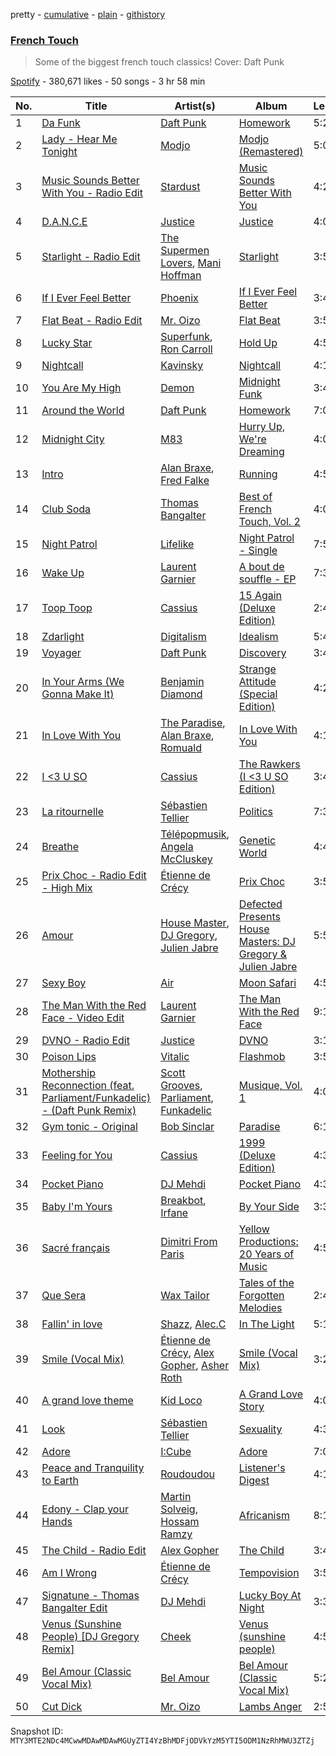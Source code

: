 pretty - [cumulative](/playlists/cumulative/37i9dQZF1DX9cbNxuNYT3d.md) - [plain](/playlists/plain/37i9dQZF1DX9cbNxuNYT3d) - [githistory](https://github.githistory.xyz/mackorone/spotify-playlist-archive/blob/main/playlists/plain/37i9dQZF1DX9cbNxuNYT3d)

### [French Touch](https://open.spotify.com/playlist/37i9dQZF1DX9cbNxuNYT3d)

> Some of the biggest french touch classics! Cover: Daft Punk

[Spotify](https://open.spotify.com/user/spotify) - 380,671 likes - 50 songs - 3 hr 58 min

| No. | Title | Artist(s) | Album | Length |
|---|---|---|---|---|
| 1 | [Da Funk](https://open.spotify.com/track/0MyY4WcN7DIfbSmp5yej5z) | [Daft Punk](https://open.spotify.com/artist/4tZwfgrHOc3mvqYlEYSvVi) | [Homework](https://open.spotify.com/album/5uRdvUR7xCnHmUW8n64n9y) | 5:28 |
| 2 | [Lady \- Hear Me Tonight](https://open.spotify.com/track/49X0LAl6faAusYq02PRAY6) | [Modjo](https://open.spotify.com/artist/0AkpPlFLnr0VQwZQeMGht0) | [Modjo \(Remastered\)](https://open.spotify.com/album/0vwDxngkhZuwNbcxzebCXI) | 5:07 |
| 3 | [Music Sounds Better With You \- Radio Edit](https://open.spotify.com/track/1mv4lh1rW1K6xhxhJmEezy) | [Stardust](https://open.spotify.com/artist/2w7IutHv5g4e8LumrwtjWR) | [Music Sounds Better With You](https://open.spotify.com/album/7Kusf5plZjl76X5ARWJbNO) | 4:20 |
| 4 | [D.A.N.C.E](https://open.spotify.com/track/33yAEqzKXexYM3WlOYtTfQ) | [Justice](https://open.spotify.com/artist/1gR0gsQYfi6joyO1dlp76N) | [Justice](https://open.spotify.com/album/4GGazqHvuKwxBjWLFaJkDL) | 4:02 |
| 5 | [Starlight \- Radio Edit](https://open.spotify.com/track/4UfupbARPxljVkBmuZlJnY) | [The Supermen Lovers](https://open.spotify.com/artist/08dJ0NJ9jMf8qdLmdhQ2yA), [Mani Hoffman](https://open.spotify.com/artist/4h5uH2PyDzfpfZresu96cw) | [Starlight](https://open.spotify.com/album/3UO75WLhEfcx45md7M3bBX) | 3:54 |
| 6 | [If I Ever Feel Better](https://open.spotify.com/track/1Rcv4ZShoftlDh5dZ3JUVf) | [Phoenix](https://open.spotify.com/artist/1xU878Z1QtBldR7ru9owdU) | [If I Ever Feel Better](https://open.spotify.com/album/0LCOGmBBXonkoUQyoH7w0j) | 3:42 |
| 7 | [Flat Beat \- Radio Edit](https://open.spotify.com/track/0LjTqBwFKfblqnuuDCH2Sw) | [Mr\. Oizo](https://open.spotify.com/artist/0b9ukmbg0MO5eMlorcgOwz) | [Flat Beat](https://open.spotify.com/album/4rUN2CpOOBouCSnbi3MfYQ) | 3:57 |
| 8 | [Lucky Star](https://open.spotify.com/track/3JhAETPmy2RZSLTZ6FmcHp) | [Superfunk](https://open.spotify.com/artist/1CbopBMbfM0ned5OAsTkv4), [Ron Carroll](https://open.spotify.com/artist/4GcXer1D6UzmWfW1wTqS9r) | [Hold Up](https://open.spotify.com/album/7ECP8AzznFSErmzzik305h) | 4:55 |
| 9 | [Nightcall](https://open.spotify.com/track/0U0ldCRmgCqhVvD6ksG63j) | [Kavinsky](https://open.spotify.com/artist/0UF7XLthtbSF2Eur7559oV) | [Nightcall](https://open.spotify.com/album/07nBld9enf1PyRysZAVSqJ) | 4:18 |
| 10 | [You Are My High](https://open.spotify.com/track/4HUMMFH06dIfzUG2ht1BJN) | [Demon](https://open.spotify.com/artist/4LiDDSfUo671okhAa6OSHY) | [Midnight Funk](https://open.spotify.com/album/3QiAIhmPhyyTWhFoqXexat) | 3:49 |
| 11 | [Around the World](https://open.spotify.com/track/1pKYYY0dkg23sQQXi0Q5zN) | [Daft Punk](https://open.spotify.com/artist/4tZwfgrHOc3mvqYlEYSvVi) | [Homework](https://open.spotify.com/album/5uRdvUR7xCnHmUW8n64n9y) | 7:09 |
| 12 | [Midnight City](https://open.spotify.com/track/1eyzqe2QqGZUmfcPZtrIyt) | [M83](https://open.spotify.com/artist/63MQldklfxkjYDoUE4Tppz) | [Hurry Up, We're Dreaming](https://open.spotify.com/album/6R0ynY7RF20ofs9GJR5TXR) | 4:01 |
| 13 | [Intro](https://open.spotify.com/track/60hb5H9yL4P4SPz7lrTvUw) | [Alan Braxe](https://open.spotify.com/artist/24JRvbKfTcF2x7c2kCCJrW), [Fred Falke](https://open.spotify.com/artist/0AfNNw1LS2i9KW4icd7inD) | [Running](https://open.spotify.com/album/2OazLMNTr5Vf2YmetCJshL) | 4:54 |
| 14 | [Club Soda](https://open.spotify.com/track/2GsnBcDE8xWhBnEApfuKCf) | [Thomas Bangalter](https://open.spotify.com/artist/41vv2Tj1knysv6MuFUmdwi) | [Best of French Touch, Vol\. 2](https://open.spotify.com/album/0613xP0gCcJm7fBw2skgHO) | 4:01 |
| 15 | [Night Patrol](https://open.spotify.com/track/3bi9LdoayzjhpriotcubGd) | [Lifelike](https://open.spotify.com/artist/3sa5sqxJqYjDZhGxmo4Ko5) | [Night Patrol \- Single](https://open.spotify.com/album/09JyAk5hfkLDuue2STHPuq) | 7:50 |
| 16 | [Wake Up](https://open.spotify.com/track/6NV92uKrUBhgesDlgEjwYj) | [Laurent Garnier](https://open.spotify.com/artist/3y1SoTOdrmRNTBVph5T0VZ) | [A bout de souffle \- EP](https://open.spotify.com/album/0mhVUCE794VwDpB3n9hF3G) | 7:38 |
| 17 | [Toop Toop](https://open.spotify.com/track/7cHhpJV9fC2AqgdiLvq1AO) | [Cassius](https://open.spotify.com/artist/4sf3QZW8a3xZ14IGsOAzoy) | [15 Again \(Deluxe Edition\)](https://open.spotify.com/album/3XG5dH7LcDZlkOWmtvLzXB) | 2:47 |
| 18 | [Zdarlight](https://open.spotify.com/track/2loA8ulmO8Ec34aaSqzimz) | [Digitalism](https://open.spotify.com/artist/2fBURuq7FrlH6z5F92mpOl) | [Idealism](https://open.spotify.com/album/50MnC37ZrDB6U94K6M1do8) | 5:40 |
| 19 | [Voyager](https://open.spotify.com/track/7cMFjxhbXBpOlais7KMF3j) | [Daft Punk](https://open.spotify.com/artist/4tZwfgrHOc3mvqYlEYSvVi) | [Discovery](https://open.spotify.com/album/2noRn2Aes5aoNVsU6iWThc) | 3:47 |
| 20 | [In Your Arms \(We Gonna Make It\)](https://open.spotify.com/track/1Y0WKHEvAmFP8AClB2jY0d) | [Benjamin Diamond](https://open.spotify.com/artist/2XOvFG8pp1XAV1V6ZJABim) | [Strange Attitude \(Special Edition\)](https://open.spotify.com/album/2ehhDqK506h8wm245nVCK6) | 4:21 |
| 21 | [In Love With You](https://open.spotify.com/track/2M2urNXOgop2isPZ9Vv4f7) | [The Paradise](https://open.spotify.com/artist/28z70aQRbXNFU0OP930suZ), [Alan Braxe](https://open.spotify.com/artist/24JRvbKfTcF2x7c2kCCJrW), [Romuald](https://open.spotify.com/artist/43MFF1y8czFwbjB8kf24oG) | [In Love With You](https://open.spotify.com/album/6TmoonSmmOCN6XQXgaxL7d) | 4:14 |
| 22 | [I <3 U SO](https://open.spotify.com/track/0WWBeDKdXmGbZD1XVOVqot) | [Cassius](https://open.spotify.com/artist/4sf3QZW8a3xZ14IGsOAzoy) | [The Rawkers \(I <3 U SO Edition\)](https://open.spotify.com/album/73puEbxrgGI8vbRtA6E6pZ) | 3:42 |
| 23 | [La ritournelle](https://open.spotify.com/track/0qG1teoBvooRo7Z5Z8edCk) | [Sébastien Tellier](https://open.spotify.com/artist/23ymPLjbtAMzTJS2qRtQ8Z) | [Politics](https://open.spotify.com/album/05MRLgXFBdHFMww01vbvWY) | 7:34 |
| 24 | [Breathe](https://open.spotify.com/track/0uKrhHBDUQ4w5fv4qwOubP) | [Télépopmusik](https://open.spotify.com/artist/3aKCo8gLJfuPYtr88aWKjF), [Angela McCluskey](https://open.spotify.com/artist/5AlIxbb8HarTSm2tdA5F0x) | [Genetic World](https://open.spotify.com/album/1H10CTGW4xbk0IQewKbK50) | 4:42 |
| 25 | [Prix Choc \- Radio Edit \- High Mix](https://open.spotify.com/track/6GjZSAoI4Kmwv1UgbTrcSr) | [Étienne de Crécy](https://open.spotify.com/artist/78YRbJhMi5kXKruiQGCJo7) | [Prix Choc](https://open.spotify.com/album/5QnMddkPs8ThZLpnTDoV9O) | 3:55 |
| 26 | [Amour](https://open.spotify.com/track/4ynBONkE7gUFvWJQyvMSyF) | [House Master](https://open.spotify.com/artist/4LkWmfnid2my4kgYMCr4Sv), [DJ Gregory](https://open.spotify.com/artist/08P7D5oQ3HUmQ0Gjbw6nzR), [Julien Jabre](https://open.spotify.com/artist/3MKxO8huUSV0g9E08bJbBM) | [Defected Presents House Masters: DJ Gregory & Julien Jabre](https://open.spotify.com/album/2gn3OHZyw0fShGuhs4cYcr) | 5:52 |
| 27 | [Sexy Boy](https://open.spotify.com/track/6INLpBxo9F5QMer04VXEnd) | [Air](https://open.spotify.com/artist/1P6U1dCeHxPui5pIrGmndZ) | [Moon Safari](https://open.spotify.com/album/5dmYtZVJ1bG9RyrZBRrkOA) | 4:58 |
| 28 | [The Man With the Red Face \- Video Edit](https://open.spotify.com/track/2TNAP0cq2IZkeSUx2Zbzrw) | [Laurent Garnier](https://open.spotify.com/artist/3y1SoTOdrmRNTBVph5T0VZ) | [The Man With the Red Face](https://open.spotify.com/album/2z7OqIfgvL7xrOtYAj2Qzl) | 9:10 |
| 29 | [DVNO \- Radio Edit](https://open.spotify.com/track/1wVBZxnCo8ZkGaFqPJEmz2) | [Justice](https://open.spotify.com/artist/1gR0gsQYfi6joyO1dlp76N) | [DVNO](https://open.spotify.com/album/10y4ioZQOQoIEkFOMxElJr) | 3:11 |
| 30 | [Poison Lips](https://open.spotify.com/track/1NJ1jm3uNRrF4JZHpaX1CD) | [Vitalic](https://open.spotify.com/artist/4M84umUNRbZy1mJleyyRM9) | [Flashmob](https://open.spotify.com/album/2RlP2H89edcTGhVcpGPINj) | 3:54 |
| 31 | [Mothership Reconnection \(feat\. Parliament/Funkadelic\) \- \(Daft Punk Remix\)](https://open.spotify.com/track/5aWVNrjqFHCATLIhS2na3t) | [Scott Grooves](https://open.spotify.com/artist/7hwWjHjLHvhSDngoe2Pkbe), [Parliament](https://open.spotify.com/artist/5SMVzTJyKFJ7TUb46DglcH), [Funkadelic](https://open.spotify.com/artist/450o9jw6AtiQlQkHCdH6Ru) | [Musique, Vol\. 1](https://open.spotify.com/album/4a0p1M12f7VaZWdoNSdEK4) | 4:00 |
| 32 | [Gym tonic \- Original](https://open.spotify.com/track/4DgPcCPpxVN28ZOQBZBhu4) | [Bob Sinclar](https://open.spotify.com/artist/5YFS41yoX0YuFY39fq21oN) | [Paradise](https://open.spotify.com/album/2ZHeCVucwVH7H3qC4abtTd) | 6:12 |
| 33 | [Feeling for You](https://open.spotify.com/track/0UHhtA7tNKZaEPh7hYZVGP) | [Cassius](https://open.spotify.com/artist/4sf3QZW8a3xZ14IGsOAzoy) | [1999 \(Deluxe Edition\)](https://open.spotify.com/album/2HKgnzlGIJddpRwDlxit43) | 4:37 |
| 34 | [Pocket Piano](https://open.spotify.com/track/4oyQ6vDzJMFYhmO9p5qrjE) | [DJ Mehdi](https://open.spotify.com/artist/5ffMSKGQRhetAjBjEgkRun) | [Pocket Piano](https://open.spotify.com/album/5dMTP9ZttPAmkLpgYR18Ax) | 4:34 |
| 35 | [Baby I'm Yours](https://open.spotify.com/track/0tZkVZ9DeAa0MNK2gY5NtV) | [Breakbot](https://open.spotify.com/artist/0iui2Be5CP8EWxvHYsVspL), [Irfane](https://open.spotify.com/artist/3nqQeOUvDPTu4vtYtPfBjX) | [By Your Side](https://open.spotify.com/album/6C9yWt9DLFJixQjOZIkaAT) | 3:35 |
| 36 | [Sacré français](https://open.spotify.com/track/4wjj2eNX7iELAhCh4X40Dj) | [Dimitri From Paris](https://open.spotify.com/artist/5Il27M5JXuQLgwDgVrQMgo) | [Yellow Productions: 20 Years of Music](https://open.spotify.com/album/1VOyqL5y9mvfiWh8Gk1Ty5) | 4:54 |
| 37 | [Que Sera](https://open.spotify.com/track/6TSDRzJGwbK9cajVbtqlPV) | [Wax Tailor](https://open.spotify.com/artist/3qwxSif06Qwzykdln8ZGfG) | [Tales of the Forgotten Melodies](https://open.spotify.com/album/15fB97DqVW1K7Jy1vpkYRZ) | 2:44 |
| 38 | [Fallin' in love](https://open.spotify.com/track/5yBiLaIDL1pwwNli16MGka) | [Shazz](https://open.spotify.com/artist/3WXF9fqBHmKBirvFxGDvCe), [Alec.C](https://open.spotify.com/artist/0gXUvA4KDtIsJBSA1MQWQM) | [In The Light](https://open.spotify.com/album/4qwOZy8ImMsBk8Z3MZ8Mja) | 5:12 |
| 39 | [Smile \(Vocal Mix\)](https://open.spotify.com/track/7p72H4ZpKTjcMBRbdT6vYr) | [Étienne de Crécy](https://open.spotify.com/artist/78YRbJhMi5kXKruiQGCJo7), [Alex Gopher](https://open.spotify.com/artist/0ADS8B9CUYtbFLvjT99Ktw), [Asher Roth](https://open.spotify.com/artist/1wgY8huggK60P5nvYrwcYT) | [Smile \(Vocal Mix\)](https://open.spotify.com/album/2O9bUYQmg5qFq3S92w3CNs) | 3:27 |
| 40 | [A grand love theme](https://open.spotify.com/track/0pg2VKzTsBdbxPzcOkReY2) | [Kid Loco](https://open.spotify.com/artist/1ViF5mdcW7pEn7md71YjOL) | [A Grand Love Story](https://open.spotify.com/album/6R1VyRo1cFv2JDC1diCkPS) | 4:02 |
| 41 | [Look](https://open.spotify.com/track/0GVQb2UqgxEUrXidPgklFj) | [Sébastien Tellier](https://open.spotify.com/artist/23ymPLjbtAMzTJS2qRtQ8Z) | [Sexuality](https://open.spotify.com/album/5XKp5IjYVitTx6XIFIC6PA) | 4:34 |
| 42 | [Adore](https://open.spotify.com/track/5z44PxNBSF4Bd50jE5K6Mb) | [I:Cube](https://open.spotify.com/artist/2HNNSjjaK20NZ9PDZ2EMwU) | [Adore](https://open.spotify.com/album/0Hmwqb6SRtliaK6XbhUAZx) | 7:02 |
| 43 | [Peace and Tranquility to Earth](https://open.spotify.com/track/7jKp4Yl1p89ByCMOjh2fHR) | [Roudoudou](https://open.spotify.com/artist/6YTtkGLYyAHNUGD8PVL6SL) | [Listener's Digest](https://open.spotify.com/album/6VsiGQn3S3dgape5u4dZhB) | 4:13 |
| 44 | [Edony \- Clap your Hands](https://open.spotify.com/track/6KB39k2DejOxaIxOp5qwji) | [Martin Solveig](https://open.spotify.com/artist/1bj5GrcLom5gZFF5t949Xl), [Hossam Ramzy](https://open.spotify.com/artist/1f52NJ98E9Pz2hJQ8oe4sD) | [Africanism](https://open.spotify.com/album/1Ty46CHvm7P0XOks0hvG8d) | 8:11 |
| 45 | [The Child \- Radio Edit](https://open.spotify.com/track/137Ve8N4t05BGoL1JiObsi) | [Alex Gopher](https://open.spotify.com/artist/0ADS8B9CUYtbFLvjT99Ktw) | [The Child](https://open.spotify.com/album/5xSSe8xbmsaTbcTbVul1Mq) | 3:40 |
| 46 | [Am I Wrong](https://open.spotify.com/track/3JIrefSf1HEDk4dccWWHQ3) | [Étienne de Crécy](https://open.spotify.com/artist/78YRbJhMi5kXKruiQGCJo7) | [Tempovision](https://open.spotify.com/album/39WwIm6bjNLXKdlYQYU1q5) | 3:51 |
| 47 | [Signatune \- Thomas Bangalter Edit](https://open.spotify.com/track/0lbVB3ktcJkLZwX3GkiNi9) | [DJ Mehdi](https://open.spotify.com/artist/5ffMSKGQRhetAjBjEgkRun) | [Lucky Boy At Night](https://open.spotify.com/album/34ir3zlhfLzKq2kO54Gall) | 3:38 |
| 48 | [Venus \(Sunshine People\) \[DJ Gregory Remix\]](https://open.spotify.com/track/3xUHVU3Cfqfs5I7tECQt2g) | [Cheek](https://open.spotify.com/artist/5QIYgDc1bwHkXS00viPLyC) | [Venus \(sunshine people\)](https://open.spotify.com/album/415kVuJ4SOCGDaLrE73yuQ) | 4:56 |
| 49 | [Bel Amour \(Classic Vocal Mix\)](https://open.spotify.com/track/3ovilBTxhYtCNeH92D0uu8) | [Bel Amour](https://open.spotify.com/artist/7eFsGtN5h45mGFpi75IjKo) | [Bel Amour \(Classic Vocal Mix\)](https://open.spotify.com/album/6TnjDo2gzEmY0KCMsyJWrA) | 5:24 |
| 50 | [Cut Dick](https://open.spotify.com/track/4sqZAKBTC4a2x1Ivil7h36) | [Mr\. Oizo](https://open.spotify.com/artist/0b9ukmbg0MO5eMlorcgOwz) | [Lambs Anger](https://open.spotify.com/album/5trGnTKKV1Iz39gXQiAFwZ) | 2:51 |

Snapshot ID: `MTY3MTE2NDc4MCwwMDAwMDAwMGUyZTI4YzBhMDFjODVkYzM5YTI5ODM1NzRhMWU3ZTZj`
